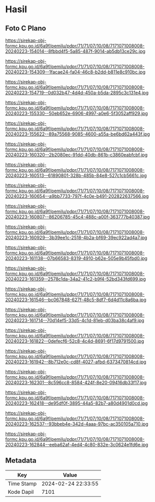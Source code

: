 # Hasil

## Foto C Plano

https://sirekap-obj-formc.kpu.go.id/6a9f/pemilu/pdpr/71/71/07/10/08/7171071008008-20240223-154014--8fbbd4f5-5a85-487f-9014-ab5db13ce29c.jpg

https://sirekap-obj-formc.kpu.go.id/6a9f/pemilu/pdpr/71/71/07/10/08/7171071008008-20240223-154309--1facae24-fa04-46c8-b2dd-b811e8c910bc.jpg

https://sirekap-obj-formc.kpu.go.id/6a9f/pemilu/pdpr/71/71/07/10/08/7171071008008-20240223-154719--0d032b47-4d4d-450a-b5da-2895c3c131e4.jpg

https://sirekap-obj-formc.kpu.go.id/6a9f/pemilu/pdpr/71/71/07/10/08/7171071008008-20240223-155330--50eb652e-6906-4997-a0e6-5f3052aff929.jpg

https://sirekap-obj-formc.kpu.go.id/6a9f/pemilu/pdpr/71/71/07/10/08/7171071008008-20240223-155622--89a75568-9085-4600-a55a-be6bd62a443f.jpg

https://sirekap-obj-formc.kpu.go.id/6a9f/pemilu/pdpr/71/71/07/10/08/7171071008008-20240223-160320--2b2080ec-91dd-40db-861b-c3860eabfcbf.jpg

https://sirekap-obj-formc.kpu.go.id/6a9f/pemilu/pdpr/71/71/07/10/08/7171071008008-20240223-160513--61890801-328b-485b-84e8-527c1cb5661c.jpg

https://sirekap-obj-formc.kpu.go.id/6a9f/pemilu/pdpr/71/71/07/10/08/7171071008008-20240223-160654--a9bb7733-797f-4c0e-b491-202822637566.jpg

https://sirekap-obj-formc.kpu.go.id/6a9f/pemilu/pdpr/71/71/07/10/08/7171071008008-20240223-160807--86206785-45c4-488c-a00f-363777b40387.jpg

https://sirekap-obj-formc.kpu.go.id/6a9f/pemilu/pdpr/71/71/07/10/08/7171071008008-20240223-160929--3b39ee1c-2518-4b2a-bf69-39ec922ad4a7.jpg

https://sirekap-obj-formc.kpu.go.id/6a9f/pemilu/pdpr/71/71/07/10/08/7171071008008-20240223-161138--07b66583-8319-4910-b62e-505e9b45fbd0.jpg

https://sirekap-obj-formc.kpu.go.id/6a9f/pemilu/pdpr/71/71/07/10/08/7171071008008-20240223-161359--2578c1da-34a2-41c2-b9f4-52bd343fd699.jpg

https://sirekap-obj-formc.kpu.go.id/6a9f/pemilu/pdpr/71/71/07/10/08/7171071008008-20240223-161546--bc067848-627f-48c5-8df7-6d4d11c8a6ba.jpg

https://sirekap-obj-formc.kpu.go.id/6a9f/pemilu/pdpr/71/71/07/10/08/7171071008008-20240223-161714--70d14ef5-33d5-4c1d-81eb-d03ba38c4af9.jpg

https://sirekap-obj-formc.kpu.go.id/6a9f/pemilu/pdpr/71/71/07/10/08/7171071008008-20240223-161822--0defecf6-52c8-4c4d-8691-6f17d9791500.jpg

https://sirekap-obj-formc.kpu.go.id/6a9f/pemilu/pdpr/71/71/07/10/08/7171071008008-20240223-161942--8b712e0c-cd8f-4027-afbd-6373470814cd.jpg

https://sirekap-obj-formc.kpu.go.id/6a9f/pemilu/pdpr/71/71/07/10/08/7171071008008-20240223-162301--8c596cc8-8584-424f-8e20-09416db33f17.jpg

https://sirekap-obj-formc.kpu.go.id/6a9f/pemilu/pdpr/71/71/07/10/08/7171071008008-20240223-162418--de95df0f-3895-44a5-82b7-a80d4901d0cd.jpg

https://sirekap-obj-formc.kpu.go.id/6a9f/pemilu/pdpr/71/71/07/10/08/7171071008008-20240223-162537--93bbeb4e-342d-4aaa-97bc-ac350105a710.jpg

https://sirekap-obj-formc.kpu.go.id/6a9f/pemilu/pdpr/71/71/07/10/08/7171071008008-20240223-162844--eeba62af-4ed4-4c80-832e-3c0624e1fd6e.jpg


## Metadata

| Key        | Value               |
| ---------- | ------------------- |
| Time Stamp | 2024-02-24 22:33:55 |
| Kode Dapil | 7101                |




